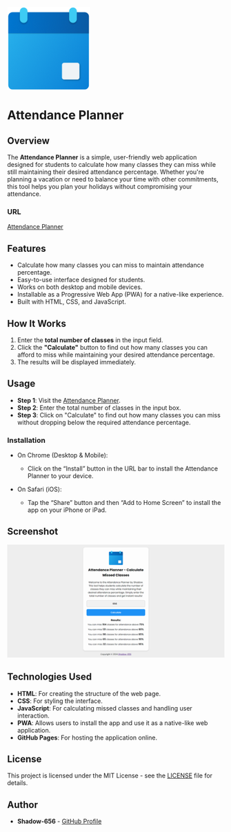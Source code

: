 ![Logo](planner-192.png)
# Attendance Planner

## Overview

The **Attendance Planner** is a simple, user-friendly web application designed for students to calculate how many classes they can miss while still maintaining their desired attendance percentage. Whether you're planning a vacation or need to balance your time with other commitments, this tool helps you plan your holidays without compromising your attendance.

### URL

[Attendance Planner](https://shadow-656.github.io/Attendance-Planner/)

## Features

- Calculate how many classes you can miss to maintain attendance percentage.
- Easy-to-use interface designed for students.
- Works on both desktop and mobile devices.
- Installable as a Progressive Web App (PWA) for a native-like experience.
- Built with HTML, CSS, and JavaScript.

## How It Works

1. Enter the **total number of classes** in the input field.
2. Click the **"Calculate"** button to find out how many classes you can afford to miss while maintaining your desired attendance percentage.
3. The results will be displayed immediately.

## Usage

- **Step 1**: Visit the [Attendance Planner](https://shadow-656.github.io/Attendance-Planner/).
- **Step 2**: Enter the total number of classes in the input box.
- **Step 3**: Click on "Calculate" to find out how many classes you can miss without dropping below the required attendance percentage.

### Installation

- On Chrome (Desktop & Mobile):
  - Click on the “Install” button in the URL bar to install the Attendance Planner to your device.
  
- On Safari (iOS):
  - Tap the “Share” button and then “Add to Home Screen” to install the app on your iPhone or iPad.

## Screenshot

![Screenshot](assets/1.png)

## Technologies Used

- **HTML**: For creating the structure of the web page.
- **CSS**: For styling the interface.
- **JavaScript**: For calculating missed classes and handling user interaction.
- **PWA**: Allows users to install the app and use it as a native-like web application.
- **GitHub Pages**: For hosting the application online.
  
## License

This project is licensed under the MIT License - see the [LICENSE](LICENSE) file for details.

## Author

- **Shadow-656** - [GitHub Profile](https://github.com/Shadow-656)
